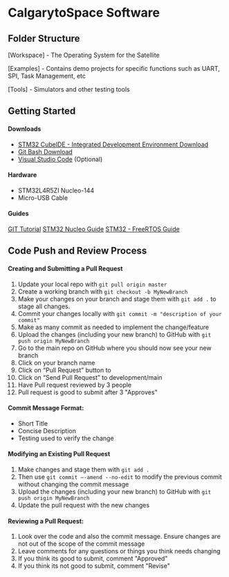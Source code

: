 # CalgarytoSpace Software 

## Folder Structure
  [Workspace]  	- The Operating System for the Satellite
  
  [Examples] 	- Contains demo projects for specific functions such as UART, SPI,  Task Management, etc
  
  [Tools]	- Simulators and other testing tools

## Getting Started
  #### Downloads 
- [STM32 CubeIDE - Integrated Development Environment Download](https://www.st.com/en/development-tools/stm32cubeide.html)
- [Git Bash Download ](https://git-scm.com/downloads)
- [Visual Studio Code](https://code.visualstudio.com/) (Optional) 

#### Hardware
- STM32L4R5ZI Nucleo-144
- Micro-USB Cable

#### Guides
[GIT Tutorial](https://docs.google.com/presentation/d/1wr_xPIai-Gg8E0KEQzC6v0hETkPaw800/edit#slide=id.p1)
[STM32 Nucleo Guide](https://www.youtube.com/watch?v=hyZS2p1tW-g&list=PLEBQazB0HUyRYuzfi4clXsKUSgorErmBv) 
[STM32 - FreeRTOS Guide](https://www.digikey.ca/en/maker/projects/getting-started-with-stm32-introduction-to-freertos/ad275395687e4d85935351e16ec575b1)

## Code Push and Review Process

#### Creating and Submitting a Pull Request
1) Update your local repo with `git pull origin master` 
2) Create a working branch with `git checkout -b MyNewBranch`
3) Make your changes on your branch and stage them with `git add .` to stage all changes. 
4) Commit your changes locally with `git commit -m "description of your commit"`
5) Make as many commit as needed to implement the change/feature 
6) Upload the changes (including your new branch) to GitHub with `git push origin MyNewBranch`
7) Go to the main repo on GitHub where you should now see your new branch
8) Click on your branch name
9) Click on “Pull Request” button to 
10) Click on “Send Pull Request” to development/main 
11) Have Pull request reviewed by 3 people
12) Pull request is good to submit after 3 "Approves"

#### Commit Message Format:
- Short Title
- Concise Description
- Testing used to verify the change

#### Modifying an Existing Pull Request
1) Make changes and stage them with `git add .` 
2) Then use `git commit –-amend --no-edit` to modify the previous commit without changing the commit message
3) Upload the changes (including your new branch) to GitHub with `git push origin MyNewBranch`
4) Update the pull request with the new changes

#### Reviewing a Pull Request:
1) Look over the code and also the commit message. Ensure changes are not out of the scope of the commit message
2) Leave comments for any questions or things you think needs changing
3) If you think its good to submit, comment "Approved"
4) If you think its not good to submit, comment "Revise"
